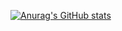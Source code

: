 [![Anurag's GitHub stats](https://github-readme-stats.vercel.app/api?username=kcfuler)](https://github.com/anuraghazra/github-readme-stats)